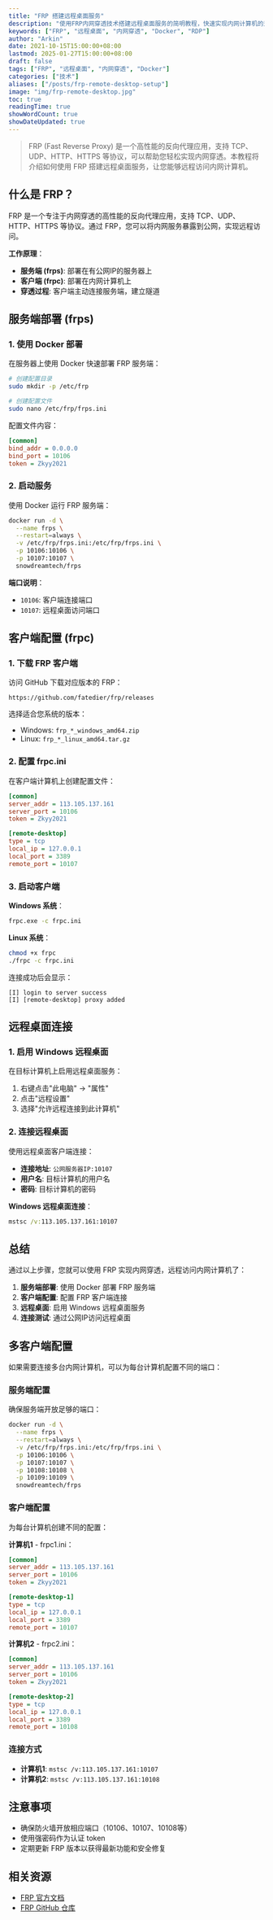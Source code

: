 ```yaml
---
title: "FRP 搭建远程桌面服务"
description: "使用FRP内网穿透技术搭建远程桌面服务的简明教程，快速实现内网计算机的远程访问"
keywords: ["FRP", "远程桌面", "内网穿透", "Docker", "RDP"]
author: "Arkin"
date: 2021-10-15T15:00:00+08:00
lastmod: 2025-01-27T15:00:00+08:00
draft: false
tags: ["FRP", "远程桌面", "内网穿透", "Docker"]
categories: ["技术"]
aliases: ["/posts/frp-remote-desktop-setup"]
image: "img/frp-remote-desktop.jpg"
toc: true
readingTime: true
showWordCount: true
showDateUpdated: true
---
```


> FRP (Fast Reverse Proxy) 是一个高性能的反向代理应用，支持 TCP、UDP、HTTP、HTTPS 等协议，可以帮助您轻松实现内网穿透。本教程将介绍如何使用 FRP 搭建远程桌面服务，让您能够远程访问内网计算机。

## 什么是 FRP？

FRP 是一个专注于内网穿透的高性能的反向代理应用，支持 TCP、UDP、HTTP、HTTPS 等协议。通过 FRP，您可以将内网服务暴露到公网，实现远程访问。

**工作原理**：
- **服务端 (frps)**: 部署在有公网IP的服务器上
- **客户端 (frpc)**: 部署在内网计算机上
- **穿透过程**: 客户端主动连接服务端，建立隧道

## 服务端部署 (frps)

### 1. 使用 Docker 部署

在服务器上使用 Docker 快速部署 FRP 服务端：

```bash
# 创建配置目录
sudo mkdir -p /etc/frp

# 创建配置文件
sudo nano /etc/frp/frps.ini
```

配置文件内容：

```ini
[common]
bind_addr = 0.0.0.0
bind_port = 10106
token = Zkyy2021
```

### 2. 启动服务

使用 Docker 运行 FRP 服务端：

```bash
docker run -d \
  --name frps \
  --restart=always \
  -v /etc/frp/frps.ini:/etc/frp/frps.ini \
  -p 10106:10106 \
  -p 10107:10107 \
  snowdreamtech/frps
```

**端口说明**：
- `10106`: 客户端连接端口
- `10107`: 远程桌面访问端口

## 客户端配置 (frpc)

### 1. 下载 FRP 客户端

访问 GitHub 下载对应版本的 FRP：

```
https://github.com/fatedier/frp/releases
```

选择适合您系统的版本：
- Windows: `frp_*_windows_amd64.zip`
- Linux: `frp_*_linux_amd64.tar.gz`

### 2. 配置 frpc.ini

在客户端计算机上创建配置文件：

```ini
[common]
server_addr = 113.105.137.161
server_port = 10106
token = Zkyy2021

[remote-desktop]
type = tcp
local_ip = 127.0.0.1
local_port = 3389
remote_port = 10107
```

### 3. 启动客户端

**Windows 系统**：

```cmd
frpc.exe -c frpc.ini
```

**Linux 系统**：

```bash
chmod +x frpc
./frpc -c frpc.ini
```

连接成功后会显示：

```
[I] login to server success
[I] [remote-desktop] proxy added
```

## 远程桌面连接

### 1. 启用 Windows 远程桌面

在目标计算机上启用远程桌面服务：

1. 右键点击"此电脑" → "属性"
2. 点击"远程设置"
3. 选择"允许远程连接到此计算机"

### 2. 连接远程桌面

使用远程桌面客户端连接：

- **连接地址**: `公网服务器IP:10107`
- **用户名**: 目标计算机的用户名
- **密码**: 目标计算机的密码

**Windows 远程桌面连接**：

```cmd
mstsc /v:113.105.137.161:10107
```

## 总结

通过以上步骤，您就可以使用 FRP 实现内网穿透，远程访问内网计算机了：

1. **服务端部署**: 使用 Docker 部署 FRP 服务端
2. **客户端配置**: 配置 FRP 客户端连接
3. **远程桌面**: 启用 Windows 远程桌面服务
4. **连接测试**: 通过公网IP访问远程桌面

## 多客户端配置

如果需要连接多台内网计算机，可以为每台计算机配置不同的端口：

### 服务端配置

确保服务端开放足够的端口：

```bash
docker run -d \
  --name frps \
  --restart=always \
  -v /etc/frp/frps.ini:/etc/frp/frps.ini \
  -p 10106:10106 \
  -p 10107:10107 \
  -p 10108:10108 \
  -p 10109:10109 \
  snowdreamtech/frps
```

### 客户端配置

为每台计算机创建不同的配置：

**计算机1** - frpc1.ini：
```ini
[common]
server_addr = 113.105.137.161
server_port = 10106
token = Zkyy2021

[remote-desktop-1]
type = tcp
local_ip = 127.0.0.1
local_port = 3389
remote_port = 10107
```

**计算机2** - frpc2.ini：
```ini
[common]
server_addr = 113.105.137.161
server_port = 10106
token = Zkyy2021

[remote-desktop-2]
type = tcp
local_ip = 127.0.0.1
local_port = 3389
remote_port = 10108
```

### 连接方式

- **计算机1**: `mstsc /v:113.105.137.161:10107`
- **计算机2**: `mstsc /v:113.105.137.161:10108`

## 注意事项

- 确保防火墙开放相应端口（10106、10107、10108等）
- 使用强密码作为认证 token
- 定期更新 FRP 版本以获得最新功能和安全修复

## 相关资源

- [FRP 官方文档](https://gofrp.org/docs/)
- [FRP GitHub 仓库](https://github.com/fatedier/frp)
